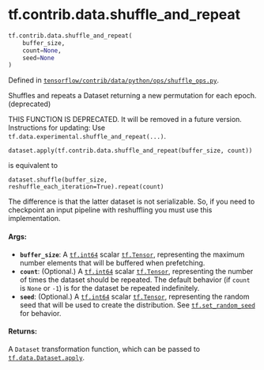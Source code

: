<div itemscope itemtype="http://developers.google.com/ReferenceObject">
<meta itemprop="name" content="tf.contrib.data.shuffle_and_repeat" />
<meta itemprop="path" content="Stable" />
</div>

# tf.contrib.data.shuffle_and_repeat

``` python
tf.contrib.data.shuffle_and_repeat(
    buffer_size,
    count=None,
    seed=None
)
```



Defined in [`tensorflow/contrib/data/python/ops/shuffle_ops.py`](/code/stable/tensorflow/contrib/data/python/ops/shuffle_ops.py).

Shuffles and repeats a Dataset returning a new permutation for each epoch. (deprecated)

THIS FUNCTION IS DEPRECATED. It will be removed in a future version.
Instructions for updating:
Use `tf.data.experimental.shuffle_and_repeat(...)`.

`dataset.apply(tf.contrib.data.shuffle_and_repeat(buffer_size, count))`

is equivalent to

`dataset.shuffle(buffer_size, reshuffle_each_iteration=True).repeat(count)`

The difference is that the latter dataset is not serializable. So,
if you need to checkpoint an input pipeline with reshuffling you must use
this implementation.

#### Args:

* <b>`buffer_size`</b>: A <a href="../../../tf.md#int64"><code>tf.int64</code></a> scalar <a href="../../../tf/Tensor.md"><code>tf.Tensor</code></a>, representing the
    maximum number elements that will be buffered when prefetching.
* <b>`count`</b>: (Optional.) A <a href="../../../tf.md#int64"><code>tf.int64</code></a> scalar <a href="../../../tf/Tensor.md"><code>tf.Tensor</code></a>, representing the
    number of times the dataset should be repeated. The default behavior
    (if `count` is `None` or `-1`) is for the dataset be repeated
    indefinitely.
* <b>`seed`</b>: (Optional.) A <a href="../../../tf.md#int64"><code>tf.int64</code></a> scalar <a href="../../../tf/Tensor.md"><code>tf.Tensor</code></a>, representing the
    random seed that will be used to create the distribution. See
    <a href="../../../tf/random/set_random_seed.md"><code>tf.set_random_seed</code></a> for behavior.


#### Returns:

A `Dataset` transformation function, which can be passed to
<a href="../../../tf/data/Dataset.md#apply"><code>tf.data.Dataset.apply</code></a>.